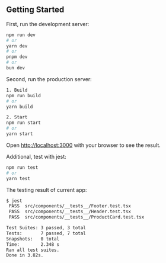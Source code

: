 ## Getting Started

First, run the development server:

```bash
npm run dev
# or
yarn dev
# or
pnpm dev
# or
bun dev
```

Second, run the production server:

```bash
1. Build
npm run build
# or
yarn build

2. Start
npm run start
# or
yarn start
```

Open [http://localhost:3000](http://localhost:3000) with your browser to see the result.

Additional, test with jest:

```bash
npm run test
# or
yarn test
```

The testing result of current app:

```bash
$ jest
 PASS  src/components/__tests__/Footer.test.tsx
 PASS  src/components/__tests__/Header.test.tsx     
 PASS  src/components/__tests__/ProductCard.test.tsx

Test Suites: 3 passed, 3 total
Tests:       7 passed, 7 total
Snapshots:   0 total
Time:        2.348 s
Ran all test suites.
Done in 3.82s.
```